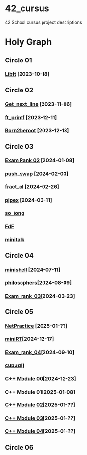 # 42_cursus
42 School cursus project descriptions

# Holy Graph
## Circle 01

### [Libft](https://github.com/luismiguelcasadodiaz/libft) [2023-10-18]


## Circle 02
### [Get_next_line](https://github.com/luismiguelcasadodiaz/get_next_line) [2023-11-06]
### [ft_printf](https://github.com/luismiguelcasadodiaz/ft_printf) [2023-12-11]
### [Born2beroot](https://github.com/luismiguelcasadodiaz/Born2beRoot) [2023-12-13]

## Circle 03
### [Exam Rank 02](https://github.com/luismiguelcasadodiaz/Exam_Rank_02) [2024-01-08]
### [push_swap](https://github.com/luismiguelcasadodiaz/push_swap) [2024-02-03]
### [fract_ol](https://github.com/luismiguelcasadodiaz/fract-ol) [2024-02-26]
### [pipex](https://github.com/luismiguelcasadodiaz/pipex) [2024-03-11]
### [so_long]()
### [FdF]()
### [minitalk]()


## Circle 04
### [minishell](https://github.com/luismiguelcasadodiaz/minishell) [2024-07-11]
### [philosophers](https://github.com/luismiguelcasadodiaz/philosophers)[2024-08-09]
### [Exam_rank_03]()[2024-03-23]

## Circle 05
### [NetPractice](https://github.com/luismiguelcasadodiaz/NetPractice) [2025-01-??]
### [miniRT](https://github.com/luismiguelcasadodiaz/miniRT)[2024-12-17]
### [Exam_rank_04](https://github.com/luismiguelcasadodiaz/Exam_rank_04)[2024-09-10]
### [cub3d]()[]
### [C++ Module 00](https://github.com/luismiguelcasadodiaz/CPP_00/tree/main)[2024-12-23]
### [C++ Module 01](https://github.com/luismiguelcasadodiaz/CPP_01/tree/main)[2025-01-08]
### [C++ Module 02](https://github.com/luismiguelcasadodiaz/CPP_02/tree/main)[2025-01-??]
### [C++ Module 03](https://github.com/luismiguelcasadodiaz/CPP_03/tree/main)[2025-01-??]
### [C++ Module 04](https://github.com/luismiguelcasadodiaz/CPP_04/tree/main)[2025-01-??]

## Circle 06

